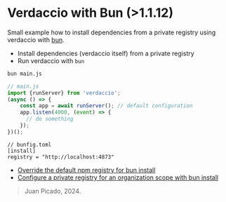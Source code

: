 # Verdaccio with Bun (>1.1.12)

Small example how to install dependencies from a private registry using verdaccio with [bun](https://bun.sh/).

- Install dependencies (verdaccio itself) from a private registry
- Run verdaccio with `bun`

```bash
bun main.js
```

```javascript
// main.js
import {runServer} from 'verdaccio';
(async () => {
    const app = await runServer(); // default configuration
    app.listen(4000, (event) => {
      // do something
    });
})();
```

```
// bunfig.toml
[install]
registry = "http://localhost:4873"
```

- [Override the default npm registry for bun install](https://bun.sh/guides/install/custom-registry)
- [Configure a private registry for an organization scope with bun install](https://bun.sh/guides/install/registry-scope)


> Juan Picado, 2024.
